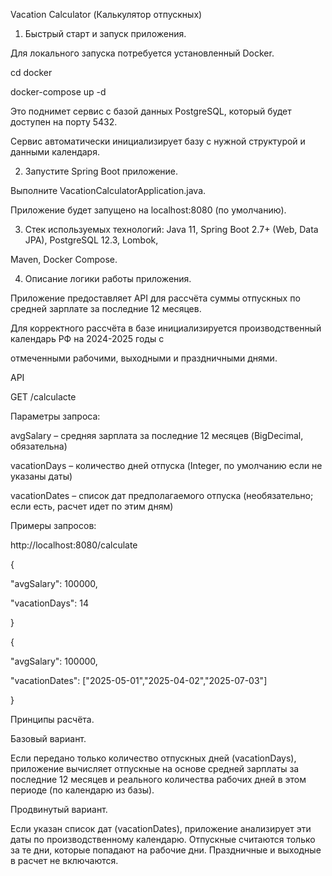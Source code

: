 Vacation Calculator (Калькулятор отпускных)

1. Быстрый старт и запуск приложения.

Для локального запуска потребуется установленный Docker.

cd docker

docker-compose up -d

Это поднимет сервис с базой данных PostgreSQL, который будет доступен на порту 5432.

Сервис автоматически инициализирует базу с нужной структурой и данными календаря.

2. Запустите Spring Boot приложение.

Выполните VacationCalculatorApplication.java.

Приложение будет запущено на localhost:8080 (по умолчанию).

3. Стек используемых технологий: Java 11, Spring Boot 2.7+ (Web, Data JPA), PostgreSQL 12.3, Lombok,

Maven, Docker Compose.

4. Описание логики работы приложения.

Приложение предоставляет API для рассчёта суммы отпускных по средней зарплате за последние 12 месяцев. 

Для корректного рассчёта в базе инициализируется производственный календарь РФ на 2024-2025 годы с 

отмеченными рабочими, выходными и праздничными днями.

API

GET /calculacte

Параметры запроса:

avgSalary – средняя зарплата за последние 12 месяцев (BigDecimal, обязательна)

vacationDays – количество дней отпуска (Integer, по умолчанию если не указаны даты)

vacationDates – список дат предполагаемого отпуска (необязательно; если есть, расчет идет по этим дням)

Примеры запросов:

http://localhost:8080/calculate

   {

   "avgSalary": 100000,

   "vacationDays": 14

   }

   {

   "avgSalary": 100000,

   "vacationDates": ["2025-05-01","2025-04-02","2025-07-03"]

   }

Принципы расчёта.

Базовый вариант.

Если передано только количество отпускных дней (vacationDays), приложение вычисляет отпускные на основе средней 
зарплаты за последние 12 месяцев и реального количества рабочих дней в этом периоде (по календарю из базы).

Продвинутый вариант.

Если указан список дат (vacationDates), приложение анализирует эти даты по производственному календарю. 
Отпускные считаются только за те дни, которые попадают на рабочие дни. Праздничные и выходные в расчет не включаются.



